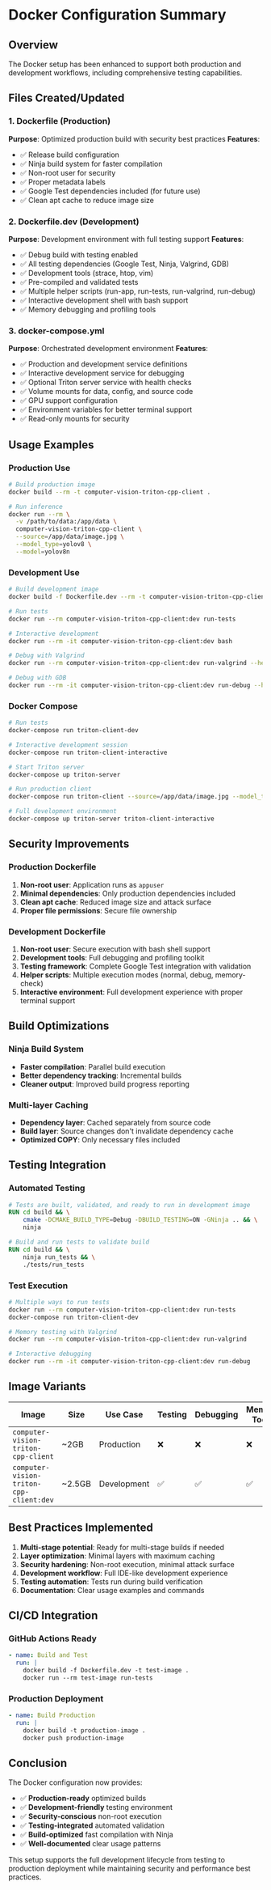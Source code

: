 # Docker Configuration Summary

## Overview
The Docker setup has been enhanced to support both production and development workflows, including comprehensive testing capabilities.

## Files Created/Updated

### 1. Dockerfile (Production)
**Purpose**: Optimized production build with security best practices
**Features**:
- ✅ Release build configuration
- ✅ Ninja build system for faster compilation  
- ✅ Non-root user for security
- ✅ Proper metadata labels
- ✅ Google Test dependencies included (for future use)
- ✅ Clean apt cache to reduce image size

### 2. Dockerfile.dev (Development)
**Purpose**: Development environment with full testing support
**Features**:
- ✅ Debug build with testing enabled
- ✅ All testing dependencies (Google Test, Ninja, Valgrind, GDB)
- ✅ Development tools (strace, htop, vim)
- ✅ Pre-compiled and validated tests
- ✅ Multiple helper scripts (run-app, run-tests, run-valgrind, run-debug)
- ✅ Interactive development shell with bash support
- ✅ Memory debugging and profiling tools

### 3. docker-compose.yml
**Purpose**: Orchestrated development environment
**Features**:
- ✅ Production and development service definitions
- ✅ Interactive development service for debugging
- ✅ Optional Triton server service with health checks
- ✅ Volume mounts for data, config, and source code
- ✅ GPU support configuration
- ✅ Environment variables for better terminal support
- ✅ Read-only mounts for security

## Usage Examples

### Production Use
```bash
# Build production image
docker build --rm -t computer-vision-triton-cpp-client .

# Run inference
docker run --rm \
  -v /path/to/data:/app/data \
  computer-vision-triton-cpp-client \
  --source=/app/data/image.jpg \
  --model_type=yolov8 \
  --model=yolov8n
```

### Development Use
```bash
# Build development image
docker build -f Dockerfile.dev --rm -t computer-vision-triton-cpp-client:dev .

# Run tests
docker run --rm computer-vision-triton-cpp-client:dev run-tests

# Interactive development
docker run --rm -it computer-vision-triton-cpp-client:dev bash

# Debug with Valgrind
docker run --rm computer-vision-triton-cpp-client:dev run-valgrind --help

# Debug with GDB
docker run --rm -it computer-vision-triton-cpp-client:dev run-debug --help
```

### Docker Compose
```bash
# Run tests
docker-compose run triton-client-dev

# Interactive development session
docker-compose run triton-client-interactive

# Start Triton server
docker-compose up triton-server

# Run production client
docker-compose run triton-client --source=/app/data/image.jpg --model_type=yolov8

# Full development environment
docker-compose up triton-server triton-client-interactive
```

## Security Improvements

### Production Dockerfile
1. **Non-root user**: Application runs as `appuser`
2. **Minimal dependencies**: Only production dependencies included
3. **Clean apt cache**: Reduced image size and attack surface
4. **Proper file permissions**: Secure file ownership

### Development Dockerfile
1. **Non-root user**: Secure execution with bash shell support
2. **Development tools**: Full debugging and profiling toolkit
3. **Testing framework**: Complete Google Test integration with validation
4. **Helper scripts**: Multiple execution modes (normal, debug, memory-check)
5. **Interactive environment**: Full development experience with proper terminal support

## Build Optimizations

### Ninja Build System
- **Faster compilation**: Parallel build execution
- **Better dependency tracking**: Incremental builds
- **Cleaner output**: Improved build progress reporting

### Multi-layer Caching
- **Dependency layer**: Cached separately from source code
- **Build layer**: Source changes don't invalidate dependency cache
- **Optimized COPY**: Only necessary files included

## Testing Integration

### Automated Testing
```dockerfile
# Tests are built, validated, and ready to run in development image
RUN cd build && \
    cmake -DCMAKE_BUILD_TYPE=Debug -DBUILD_TESTING=ON -GNinja .. && \
    ninja

# Build and run tests to validate build
RUN cd build && \
    ninja run_tests && \
    ./tests/run_tests
```

### Test Execution
```bash
# Multiple ways to run tests
docker run --rm computer-vision-triton-cpp-client:dev run-tests
docker-compose run triton-client-dev

# Memory testing with Valgrind
docker run --rm computer-vision-triton-cpp-client:dev run-valgrind

# Interactive debugging
docker run --rm -it computer-vision-triton-cpp-client:dev run-debug
```

## Image Variants

| Image | Size | Use Case | Testing | Debugging | Memory Tools |
|-------|------|----------|---------|-----------|--------------|
| `computer-vision-triton-cpp-client` | ~2GB | Production | ❌ | ❌ | ❌ |
| `computer-vision-triton-cpp-client:dev` | ~2.5GB | Development | ✅ | ✅ | ✅ |

## Best Practices Implemented

1. **Multi-stage potential**: Ready for multi-stage builds if needed
2. **Layer optimization**: Minimal layers with maximum caching
3. **Security hardening**: Non-root execution, minimal attack surface
4. **Development workflow**: Full IDE-like development experience
5. **Testing automation**: Tests run during build verification
6. **Documentation**: Clear usage examples and commands

## CI/CD Integration

### GitHub Actions Ready
```yaml
- name: Build and Test
  run: |
    docker build -f Dockerfile.dev -t test-image .
    docker run --rm test-image run-tests
```

### Production Deployment
```yaml
- name: Build Production
  run: |
    docker build -t production-image .
    docker push production-image
```

## Conclusion

The Docker configuration now provides:
- ✅ **Production-ready** optimized builds
- ✅ **Development-friendly** testing environment  
- ✅ **Security-conscious** non-root execution
- ✅ **Testing-integrated** automated validation
- ✅ **Build-optimized** fast compilation with Ninja
- ✅ **Well-documented** clear usage patterns

This setup supports the full development lifecycle from testing to production deployment while maintaining security and performance best practices.
